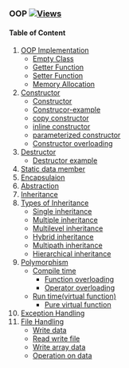 ### OOP          [![Views](https://hits.seeyoufarm.com/api/count/incr/badge.svg?url=https%3A%2F%2Fgithub.com%2Fprashantjagtap2909%2FOOP&count_bg=%2379C83D&title_bg=%23555555&icon=&icon_color=%23E7E7E7&title=Views&edge_flat=false)](https://hits.seeyoufarm.com)


#### Table of Content
1. [OOP Implementation](https://github.com/prashantjagtap2909/OOP/tree/main/OOP%20Implementation)
     - [Empty Class](https://github.com/prashantjagtap2909/OOP/blob/main/OOP%20Implementation/emptyClass.cpp)
     - [Getter Function](https://github.com/prashantjagtap2909/OOP/blob/main/OOP%20Implementation/getter_function.cpp)
     - [Setter Function](https://github.com/prashantjagtap2909/OOP/blob/main/OOP%20Implementation/setter%20function.cpp)
     - [Memory Allocation](https://github.com/prashantjagtap2909/OOP/blob/main/OOP%20Implementation/memory%20allocation.cpp)
2. [Constructor]()
     - [Constructor](https://github.com/prashantjagtap2909/OOP/blob/main/Constructor-Destructor/Constructor.cpp)
     - [Construcor-example](https://github.com/prashantjagtap2909/OOP/blob/main/Constructor-Destructor/Construcor-example.cpp)
     - [copy constructor](https://github.com/prashantjagtap2909/OOP/blob/main/Constructor-Destructor/copy%20constructor.cpp)
     - [inline constructor](https://github.com/prashantjagtap2909/OOP/blob/main/Constructor-Destructor/inline%20constructor.cpp)
     - [parameterized constructor](https://github.com/prashantjagtap2909/OOP/blob/main/Constructor-Destructor/parameterized%20constructor.cpp)
     - [Constructor overloading](https://github.com/prashantjagtap2909/OOP/blob/main/Constructor-Destructor/Constructor%20overloading.cpp)
3. [Destructor]()
     - [Destructor example](https://github.com/prashantjagtap2909/OOP/blob/main/Constructor-Destructor/Destructor%20example.cpp)
4. [Static data member]()
5. [Encapsulaion](https://github.com/prashantjagtap2909/OOP/blob/main/Encapsulation/encapsulation-example.cpp)
6. [Abstraction](https://github.com/prashantjagtap2909/OOP/blob/main/Abstraction/Abstraction-example.cpp)
7. [Inheritance](https://github.com/prashantjagtap2909/OOP/tree/main/Inheritance)
8. [Types of Inheritance](https://github.com/prashantjagtap2909/OOP/tree/main/Types%20of%20inheritance)
    - [Single inheritance](https://github.com/prashantjagtap2909/OOP/tree/main/Types%20of%20inheritance/Single%20inheritance)
    - [Multiple inheritance](https://github.com/prashantjagtap2909/OOP/blob/main/Types%20of%20inheritance/Multiple%20inheritance/multiple-inheritance.cpp)
    - [Multilevel inheritance](https://github.com/prashantjagtap2909/OOP/blob/main/Types%20of%20inheritance/Multilevel%20Inheritance/Multilevel-example.cpp)
    - [Hybrid inheritance](https://github.com/prashantjagtap2909/OOP/blob/main/Types%20of%20inheritance/Hybrid-inheritance/Hybrid.cpp)
    - [Multipath inheritance](https://github.com/prashantjagtap2909/OOP/blob/main/Types%20of%20inheritance/Multipath%20inheritance/multipath.cpp)
    - [Hierarchical inheritance](https://github.com/prashantjagtap2909/OOP/blob/main/Types%20of%20inheritance/Hierarchical%20inheritance/Hierarchical-inheritance.cpp)
9. [Polymorphism](https://github.com/prashantjagtap2909/OOP/tree/main/Polymorphism)
     - [Compile time](https://github.com/prashantjagtap2909/OOP/tree/main/Polymorphism/Compile-time%20Polymorphism)
        - [Function overloading](https://github.com/prashantjagtap2909/OOP/blob/main/Polymorphism/Compile-time%20Polymorphism/function-overloading.cpp)
        - [Operator overloading](https://github.com/prashantjagtap2909/OOP/blob/main/Polymorphism/Compile-time%20Polymorphism/operator-overloading.cpp)
     - [Run time(virtual function)](https://github.com/prashantjagtap2909/OOP/tree/main/Polymorphism/Vitual%20Function(run%20time%20poly))
        - [Pure virtual function](https://github.com/prashantjagtap2909/OOP/blob/main/Polymorphism/Vitual%20Function(run%20time%20poly)/pure-virtual-function.cpp)
10. [Exception Handling](https://github.com/prashantjagtap2909/OOP/tree/main/Exception%20Handling)
11. [File Handling](https://github.com/prashantjagtap2909/OOP/tree/main/File%20Handling)
    - [Write data](https://github.com/prashantjagtap2909/OOP/blob/main/File%20Handling/Write-data.cpp)
    - [Read write file](https://github.com/prashantjagtap2909/OOP/blob/main/File%20Handling/read-write-file.cpp)
    - [Write array data](https://github.com/prashantjagtap2909/OOP/blob/main/File%20Handling/writing-array-data.cpp)
    - [Operation on data](https://github.com/prashantjagtap2909/OOP/blob/main/File%20Handling/operation-on-data.cpp)
